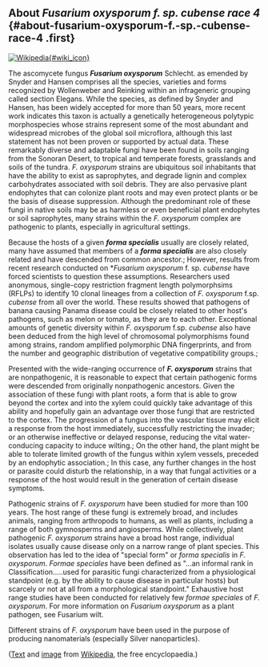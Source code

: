About *Fusarium oxysporum f. sp. cubense race 4* {#about-fusarium-oxysporum-f.-sp.-cubense-race-4 .first}
------------------------------------------------

[![Wikipedia](/img/wikipedia_logo_v2_en.png){#wiki_icon}](http://en.wikipedia.org/wiki/Fusarium_oxysporum)

The ascomycete fungus ***Fusarium oxysporum*** Schlecht. as emended by
Snyder and Hansen comprises all the species, varieties and forms
recognized by Wollenweber and Reinking within an infrageneric grouping
called section Elegans. While the species, as defined by Snyder and
Hansen, has been widely accepted for more than 50 years, more recent
work indicates this taxon is actually a genetically heterogeneous
polytypic morphospecies whose strains represent some of the most
abundant and widespread microbes of the global soil microflora, although
this last statement has not been proven or supported by actual data.
These remarkably diverse and adaptable fungi have been found in soils
ranging from the Sonoran Desert, to tropical and temperate forests,
grasslands and soils of the tundra. *F. oxysporum* strains are
ubiquitous soil inhabitants that have the ability to exist as
saprophytes, and degrade lignin and complex carbohydrates associated
with soil debris. They are also pervasive plant endophytes that can
colonize plant roots and may even protect plants or be the basis of
disease suppression. Although the predominant role of these fungi in
native soils may be as harmless or even beneficial plant endophytes or
soil saprophytes, many strains within the *F. oxysporum* complex are
pathogenic to plants, especially in agricultural settings.

Because the hosts of a given ***forma specialis*** usually are closely
related, many have assumed that members of a ***forma specialis*** are
also closely related and have descended from common ancestor.; However,
results from recent research conducted on \**Fusarium oxysporum* f. sp.
*cubense* have forced scientists to question these assumptions.
Researchers used anonymous, single-copy restriction fragment length
polymorphsims (RFLPs) to identify 10 clonal lineages from a collection
of *F. oxysporum* f.sp. *cubense* from all over the world. These results
showed that pathogens of banana causing Panama disease could be closely
related to other host\'s pathogens, such as melon or tomato, as they are
to each other. Exceptional amounts of genetic diversity within *F.
oxysporum* f.sp. *cubense* also have been deduced from the high level of
chromosomal polymorphisms found among strains, random amplified
polymorphic DNA fingerprints, and from the number and geographic
distribution of vegetative compatibility groups.;

Presented with the wide-ranging occurrence of ***F. oxysporum*** strains
that are nonpathogenic, it is reasonable to expect that certain
pathogenic forms were descended from originally nonpathogenic ancestors.
Given the association of these fungi with plant roots, a form that is
able to grow beyond the cortex and into the xylem could quickly take
advantage of this ability and hopefully gain an advantage over those
fungi that are restricted to the cortex. The progression of a fungus
into the vascular tissue may elicit a response from the host
immediately, successfully restricting the invader; or an otherwise
ineffective or delayed response, reducing the vital water-conducing
capacity to induce wilting.; On the other hand, the plant might be able
to tolerate limited growth of the fungus within xylem vessels, preceded
by an endophytic association.; In this case, any further changes in the
host or parasite could disturb the relationship, in a way that fungal
activities or a response of the host would result in the generation of
certain disease symptoms.

Pathogenic strains of *F. oxysporum* have been studied for more than 100
years. The host range of these fungi is extremely broad, and includes
animals, ranging from arthropods to humans, as well as plants, including
a range of both gymnosperms and angiosperms. While collectively, plant
pathogenic *F. oxysporum* strains have a broad host range, individual
isolates usually cause disease only on a narrow range of plant species.
This observation has led to the idea of \"special form\" or *forma
specialis* in *F. oxysporum*. *Formae speciales* have been defined as
\"\...an informal rank in Classification\.....used for parasitic fungi
characterized from a physiological standpoint (e.g. by the ability to
cause disease in particular hosts) but scarcely or not at all from a
morphological standpoint.\" Exhaustive host range studies have been
conducted for relatively few *formae speciales* of *F. oxysporum*. For
more information on *Fusarium oxysporum* as a plant pathogen, see
Fusarium wilt.

Different strains of *F. oxysporum* have been used in the purpose of
producing nanomaterials (especially Silver nanoparticles).

([Text](http://en.wikipedia.org/wiki/Fusarium_oxysporum) and
[image](https://commons.wikimedia.org/wiki/File:K7725-1-sm.jpg) from
[Wikipedia](http://en.wikipedia.org/), the free encyclopaedia.)

